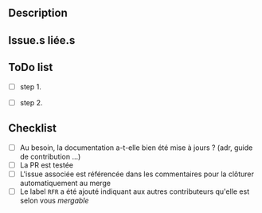 ## Description

<!--- Il est toujours plus facile pour la personne qui va relire le code d'une PR d'avoir une petite idée du contexte -->
<!--- Vous êtes donc encouragé, sans en faire un roman, à décrire le pourquoi du code contenu dans votre PR -->
<!--- Si votre PR implique une modification visuelle, les copies d'écran sont les bienvenues --->

## Issue.s liée.s

<!--- Souvent, une PR correspond à une issue ... C'est toujours une bonne chose d'avoir le lien vers cette issues dans le description de la PR -->

## ToDo list

<!--- Vous pouvez ajouter les étapes des choses à réaliser dans votre PR. -->
<!--- Cela rendra les choses plus facile surtout si vous avez besoin d'aide pour mener la PR à bout -->

-   [ ] step 1.
-   [ ] step 2.


## Checklist

-   [ ] Au besoin, la documentation a-t-elle bien été mise à jours ? (adr, guide de contribution ...)
-   [ ] La PR est testée
-   [ ] L'issue associée est référencée dans les commentaires pour la clôturer automatiquement au merge
-   [ ] Le label `RFR` a été ajouté indiquant aux autres contributeurs qu'elle est selon vous *mergable*

<!-- Vous pouvez bien évidement ajouter tous les commentaires vous semblant pertinant pour cette PR ! -->
